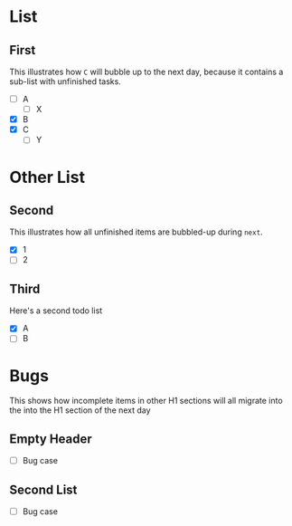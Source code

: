 
# List

## First

This illustrates how `C` will bubble up to the next day, because it contains a
sub-list with unfinished tasks.

* [ ] A
  * [ ] X
* [x] B
* [x] C
  * [ ] Y

# Other List

## Second

This illustrates how all unfinished items are bubbled-up during `next`.

* [x] 1
* [ ] 2

## Third

Here's a second todo list

* [x] A
* [ ] B

# Bugs

This shows how incomplete items in other H1 sections will all migrate into the
into the H1 section of the next day

## Empty Header

* [ ] Bug case

## Second List

* [ ] Bug case

